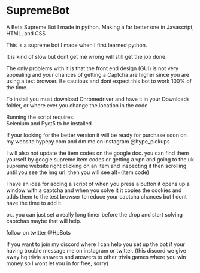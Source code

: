 # SupremeBot
A Beta Supreme Bot I made in python. 
Making a far better one in Javascript, HTML, and CSS

This is a supreme bot I made when I first learned python.

It is kind of slow but dont get me wrong will still get the job done.

The only problems with it is that the front end design (GUI) is not very appealing 
and your chances of getting a Captcha are higher since you are using a test browser. 
Be cautious and dont expect this bot to work 100% of the time.

To install you must download Chromedriver and have it in your Downloads folder, or where ever you change the location in the code

Running the script requires:  
Selenium and Pyqt5 to be installed

If your looking for the better version it will be ready for purchase soon on my website   hypepy.com
and dm me on instagram @hype_pickups

I will also not update the item codes on the google doc. you can find them yourself by google supreme item codes or getting a vpn and going to the uk supreme website right clicking on an item and inspecting it then scrolling until you see the img url, then you will see alt=(item code)

I have an idea for adding a script of when you press a button it opens up a window with a captcha and when you solve it it copies the cookies and adds them to the test browser to reduce your captcha chances but I dont have the time to add it.

or.. you can just set a really long timer before the drop and start solving captchas maybe that will help.

follow on twitter @HpBots

If you want to join my discord where I can help you set up the bot if your having trouble message me on instagram or twitter.
(this discord we give away hq trivia answers and answers to other trivia games where you win money so I wont let you in for free, sorry)


